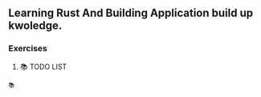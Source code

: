 ## Learning Rust And Building Application build up kwoledge.

### Exercises

1. 📚 TODO LIST



``` 
📚 
```